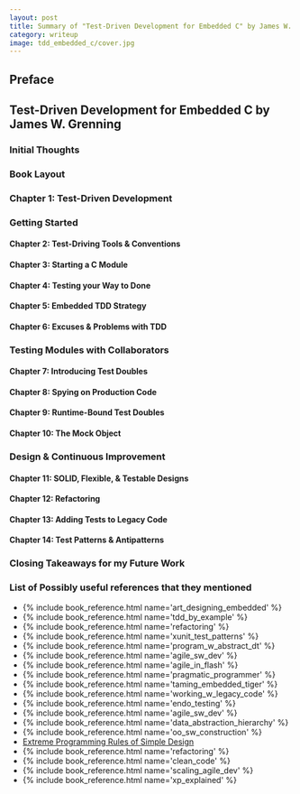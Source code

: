 ```yaml
---
layout: post
title: Summary of "Test-Driven Development for Embedded C" by James W. Grenning
category: writeup
image: tdd_embedded_c/cover.jpg
---
```


## Preface

## Test-Driven Development for Embedded C by James W. Grenning

### Initial Thoughts

### Book Layout

### Chapter 1: Test-Driven Development

### Getting Started

#### Chapter 2: Test-Driving Tools & Conventions

#### Chapter 3: Starting a C Module

#### Chapter 4: Testing your Way to Done

#### Chapter 5: Embedded TDD Strategy

#### Chapter 6: Excuses & Problems with TDD

### Testing Modules with Collaborators

#### Chapter 7: Introducing Test Doubles

#### Chapter 8: Spying on Production Code

#### Chapter 9: Runtime-Bound Test Doubles

#### Chapter 10: The Mock Object

### Design & Continuous Improvement

#### Chapter 11: SOLID, Flexible, & Testable Designs

#### Chapter 12: Refactoring

#### Chapter 13: Adding Tests to Legacy Code

#### Chapter 14: Test Patterns & Antipatterns

### Closing Takeaways for my Future Work

### List of Possibly useful references that they mentioned

* {% include book_reference.html name='art_designing_embedded' %}
* {% include book_reference.html name='tdd_by_example' %}
* {% include book_reference.html name='refactoring' %}
* {% include book_reference.html name='xunit_test_patterns' %}
* {% include book_reference.html name='program_w_abstract_dt' %}
* {% include book_reference.html name='agile_sw_dev' %}
* {% include book_reference.html name='agile_in_flash' %}
* {% include book_reference.html name='pragmatic_programmer' %}
* {% include book_reference.html name='taming_embedded_tiger' %}
* {% include book_reference.html name='working_w_legacy_code' %}
* {% include book_reference.html name='endo_testing' %}
* {% include book_reference.html name='agile_sw_dev' %}
* {% include book_reference.html name='data_abstraction_hierarchy' %}
* {% include book_reference.html name='oo_sw_construction' %}
* [Extreme Programming Rules of Simple Design](http://c2.com/xp/XpSimplicityRules.html)
* {% include book_reference.html name='refactoring' %}
* {% include book_reference.html name='clean_code' %}
* {% include book_reference.html name='scaling_agile_dev' %}
* {% include book_reference.html name='xp_explained' %}
